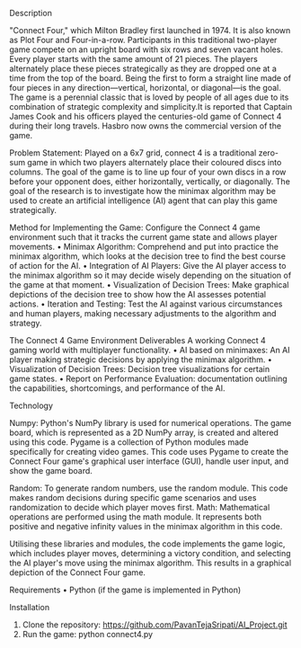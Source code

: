 Description

"Connect Four," which Milton Bradley first launched in 1974. It is also known as Plot Four and Four-in-a-row. Participants in this traditional two-player game compete on an upright board with six rows and seven vacant holes. Every player starts with the same amount of 21 pieces. The players alternately place these pieces strategically as they are dropped one at a time from the top of the board. Being the first to form a straight line made of four pieces in any direction—vertical, horizontal, or diagonal—is the goal. The game is a perennial classic that is loved by people of all ages due to its combination of strategic complexity and simplicity.It is reported that Captain James Cook and his officers played the centuries-old game of Connect 4 during their long travels. Hasbro now owns the commercial version of the game.

Problem Statement: 
Played on a 6x7 grid, connect 4 is a traditional zero-sum game in which two players alternately place their coloured discs into columns. The goal of the game is to line up four of your own discs in a row before your opponent does, either horizontally, vertically, or diagonally. The goal of the research is to investigate how the minimax algorithm may be used to create an artificial intelligence (AI) agent that can play this game strategically.

Method for Implementing the Game:
Configure the Connect 4 game environment such that it tracks the current game state and allows player movements.
•	Minimax Algorithm: Comprehend and put into practice the minimax algorithm, which looks at the decision tree to find the best course of action for the AI.
•	Integration of AI Players: Give the AI player access to the minimax algorithm so it may decide wisely depending on the situation of the game at that moment.
•	Visualization of Decision Trees: Make graphical depictions of the decision tree to show how the AI assesses potential actions.
•	Iteration and Testing: Test the AI against various circumstances and human players, making necessary adjustments to the algorithm and strategy.

The Connect 4 Game Environment Deliverables
A working Connect 4 gaming world with multiplayer functionality.
•	AI based on minimaxes: An AI player making strategic decisions by applying the minimax algorithm.
•	Visualization of Decision Trees: Decision tree visualizations for certain game states.
•	Report on Performance Evaluation: documentation outlining the capabilities, shortcomings, and performance of the AI.

Technology

Numpy: Python's NumPy library is used for numerical operations. The game board, which is represented as a 2D NumPy array, is created and altered using this code.
Pygame is a collection of Python modules made specifically for creating video games. This code uses Pygame to create the Connect Four game's graphical user interface (GUI), handle user input, and show the game board.

Random: To generate random numbers, use the random module. This code makes random decisions during specific game scenarios and uses randomization to decide which player moves first.
Math: Mathematical operations are performed using the math module. It represents both positive and negative infinity values in the minimax algorithm in this code.

Utilising these libraries and modules, the code implements the game logic, which includes player moves, determining a victory condition, and selecting the AI player's move using the minimax algorithm. This results in a graphical depiction of the Connect Four game.

Requirements
•	Python (if the game is implemented in Python)


Installation
1.	Clone the repository: https://github.com/PavanTejaSripati/AI_Project.git
2.	Run the game: python connect4.py 
